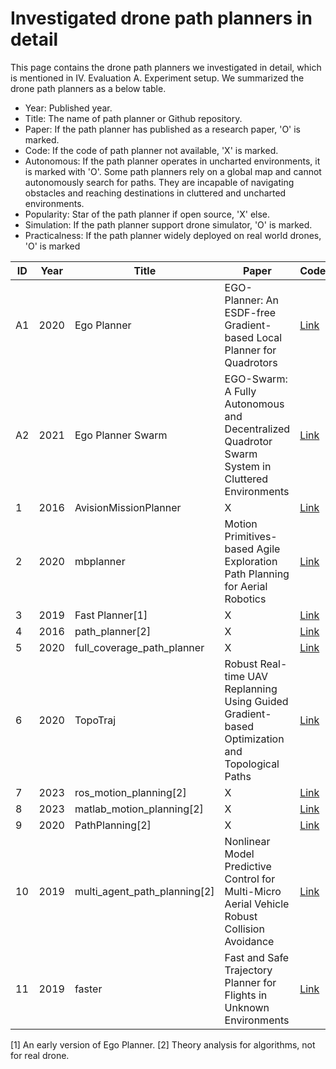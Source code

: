 # Investigated drone path planners in detail

This page contains the drone path planners we investigated in detail, which is mentioned in IV. Evaluation A. Experiment setup.
We summarized the drone path planners as a below table. 

- Year: Published year.
- Title: The name of path planner or Github repository.
- Paper: If the path planner has published as a research paper, 'O' is marked.
- Code: If the code of path planner not available, 'X' is marked.
- Autonomous: If the path planner operates in uncharted environments, it is marked with 'O'. Some path planners rely on a global map and cannot autonomously search for paths. They are incapable of navigating obstacles and reaching destinations in cluttered and uncharted environments.
- Popularity: Star of the path planner if open source, 'X' else.
- Simulation: If the path planner support drone simulator, 'O' is marked. 
- Practicalness: If the path planner widely deployed on real world drones, 'O' is marked  

| ID | Year | Title                        | Paper                                                                                            | Code                                                             | Popularity | Autonomous | Simulation | Practicalness |
|----|------|------------------------------|--------------------------------------------------------------------------------------------------|------------------------------------------------------------------|------------|------------|------------|---------------|
| A1 | 2020 | Ego Planner                  | EGO-Planner: An ESDF-free Gradient-based Local Planner for Quadrotors                            | [Link](https://github.com/ZJU-FAST-Lab/ego-planner/tree/master)  | 1.2k star  | O          | O          | O             |
| A2 | 2021 | Ego Planner Swarm            | EGO-Swarm: A Fully Autonomous and Decentralized Quadrotor Swarm System in Cluttered Environments | [Link](https://github.com/ZJU-FAST-Lab/ego-planner-swarm)        | 1.0k star  | O          | O          | O             |
| 1  | 2016 | AvisionMissionPlanner        | X                                                                                                | [Link](https://github.com/AvisionRobotics/AvisionMissionPlanner) | 3 star     | X          | X          | X             |
| 2  | 2020 | mbplanner                    | Motion Primitives-based Agile Exploration Path Planning for Aerial Robotics                      | [Link](https://github.com/ntnu-arl/mbplanner_ros)                | 295 star   | O          | O          | X             |
| 3  | 2019 | Fast Planner[1]              | X                                                                                                | [Link](https://github.com/HKUST-Aerial-Robotics/Fast-Planner)    | 2.1k star  | O          | O          | X             |
| 4  | 2016 | path_planner[2]              | X                                                                                                | [Link](https://github.com/karlkurzer/path_planner)               | 1.4k star  | X          | X          | X             |
| 5  | 2020 | full_coverage_path_planner   | X                                                                                                | [Link](https://github.com/nobleo/full_coverage_path_planner)     | 501 star   | X          | X          | X             |
| 6  | 2020 | TopoTraj                     | Robust Real-time UAV Replanning Using Guided Gradient-based Optimization and Topological Paths   | [Link](https://github.com/HKUST-Aerial-Robotics/TopoTraj)        | 79 star    | O          | O          | X             |
| 7  | 2023 | ros_motion_planning[2]       | X                                                                                                | [Link](https://github.com/ai-winter/ros_motion_planning)         | 1.4k star  | X          | X          | X             |
| 8  | 2023 | matlab_motion_planning[2]    | X                                                                                                | [Link](https://github.com/ai-winter/matlab_motion_planning)      | 152 star   | X          | X          | X             |
| 9  | 2020 | PathPlanning[2]              | X                                                                                                | [Link](https://github.com/zhm-real/PathPlanning)                 | 7.2k star  | X          | X          | X             |
| 10 | 2019 | multi_agent_path_planning[2] | Nonlinear Model Predictive Control for Multi-Micro Aerial Vehicle Robust Collision Avoidance     | [Link](https://github.com/atb033/multi_agent_path_planning)      | 955 star   | X          | X          | X             |
| 11 | 2019 | faster                       | Fast and Safe Trajectory Planner for Flights in Unknown Environments                             | [Link](https://github.com/mit-acl/faster)                        | 848 star   | O          | X          | O             |


[1] An early version of Ego Planner.
[2] Theory analysis for algorithms, not for real drone.